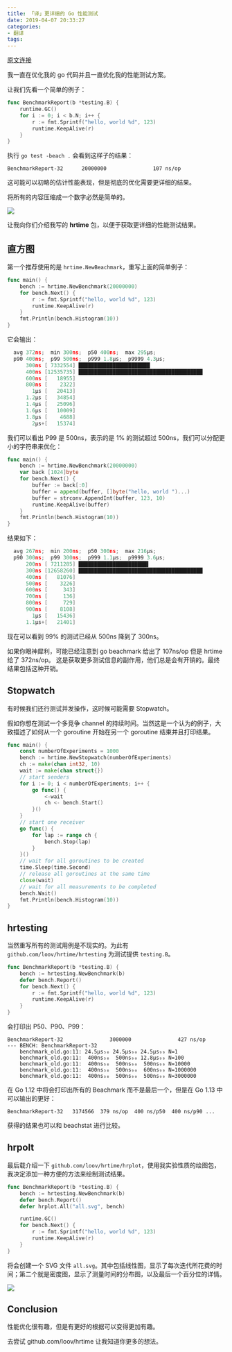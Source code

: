 ```yaml
---
title: 「译」更详细的 Go 性能测试
date: 2019-04-07 20:33:27
categories: 
- 翻译
tags:
---
```


[原文连接](https://medium.com/@egonelbre/benchmarking-with-details-1cf3e61d459d)

我一直在优化我的 go 代码并且一直优化我的性能测试方案。

<!--more-->

让我们先看一个简单的例子：

```go
func BenchmarkReport(b *testing.B) {
    runtime.GC()
    for i := 0; i < b.N; i++ {
        r := fmt.Sprintf("hello, world %d", 123)
        runtime.KeepAlive(r)
    }
}
```

执行 `go test -beach .` 会看到这样子的结果：

```
BenchmarkReport-32      20000000               107 ns/op
```

这可能可以初略的估计性能表现，但是彻底的优化需要更详细的结果。

将所有的内容压缩成一个数字必然是简单的。

![](https://static.zhengxiaowai.cc/2019-04-05-111610.png)

让我向你们介绍我写的 **hrtime** 包，以便于获取更详细的性能测试结果。

## 直方图

第一个推荐使用的是 `hrtime.NewBeachmark`，重写上面的简单例子：

```go
func main() {
    bench := hrtime.NewBenchmark(20000000)
    for bench.Next() {
        r := fmt.Sprintf("hello, world %d", 123)
        runtime.KeepAlive(r)
    }
    fmt.Println(bench.Histogram(10))
}
```

它会输出：

```go
  avg 372ns;  min 300ns;  p50 400ns;  max 295µs;
  p90 400ns;  p99 500ns;  p999 1.8µs;  p9999 4.3µs;
      300ns [ 7332554] ███████████████████████
      400ns [12535735] ████████████████████████████████████████
      600ns [   18955]
      800ns [    2322]
        1µs [   20413]
      1.2µs [   34854]
      1.4µs [   25096]
      1.6µs [   10009]
      1.8µs [    4688]
        2µs+[   15374]
```

我们可以看出 P99 是 500ns，表示的是 1% 的测试超过 500ns，我们可以分配更小的字符串来优化：

```go
func main() {
    bench := hrtime.NewBenchmark(20000000)
    var back [1024]byte
    for bench.Next() {
        buffer := back[:0]
        buffer = append(buffer, []byte("hello, world ")...)
        buffer = strconv.AppendInt(buffer, 123, 10)
        runtime.KeepAlive(buffer)
    }
    fmt.Println(bench.Histogram(10))
}
```

结果如下：

```go
  avg 267ns;  min 200ns;  p50 300ns;  max 216µs;
  p90 300ns;  p99 300ns;  p999 1.1µs;  p9999 3.6µs;
      200ns [ 7211285] ██████████████████████▌
      300ns [12658260] ████████████████████████████████████████
      400ns [   81076]
      500ns [    3226]
      600ns [     343]
      700ns [     136]
      800ns [     729]
      900ns [    8108]
        1µs [   15436]
      1.1µs+[   21401]
```

现在可以看到 99% 的测试已经从 500ns 降到了 300ns。

如果你眼神犀利，可能已经注意到 go beachmark 给出了 107ns/op 但是 hrtime 给了 372ns/op。
这是获取更多测试信息的副作用，他们总是会有开销的。最终结果包括这种开销。

## Stopwatch

有时候我们还行测试并发操作，这时候可能需要 Stopwatch。

假如你想在测试一个多竞争 channel 的持续时间。当然这是一个认为的例子，大致描述了如何从一个 goroutine 开始在另一个 goroutine 结束并且打印结果。

```go
func main() {
    const numberOfExperiments = 1000
    bench := hrtime.NewStopwatch(numberOfExperiments)
    ch := make(chan int32, 10)
    wait := make(chan struct{})
    // start senders
    for i := 0; i < numberOfExperiments; i++ {
        go func() {
            <-wait
            ch <- bench.Start()
        }()
    }
    // start one receiver
    go func() {
        for lap := range ch {
            bench.Stop(lap)
        }
    }()
    // wait for all goroutines to be created
    time.Sleep(time.Second)
    // release all goroutines at the same time
    close(wait)
    // wait for all measurements to be completed
    bench.Wait()
    fmt.Println(bench.Histogram(10))
}
```
## hrtesting

当然重写所有的测试用例是不现实的。为此有 `github.com/loov/hrtime/hrtesting` 为测试提供 `testing.B`。

```go
func BenchmarkReport(b *testing.B) {
    bench := hrtesting.NewBenchmark(b)
    defer bench.Report()
    for bench.Next() {
        r := fmt.Sprintf("hello, world %d", 123)
        runtime.KeepAlive(r)
    }
}
```

会打印出 P50、P90、P99：

```
BenchmarkReport-32               3000000               427 ns/op
--- BENCH: BenchmarkReport-32
    benchmark_old.go:11: 24.5µs₅₀ 24.5µs₉₀ 24.5µs₉₉ N=1
    benchmark_old.go:11:  400ns₅₀  500ns₉₀ 12.8µs₉₉ N=100
    benchmark_old.go:11:  400ns₅₀  500ns₉₀  500ns₉₉ N=10000
    benchmark_old.go:11:  400ns₅₀  500ns₉₀  600ns₉₉ N=1000000
    benchmark_old.go:11:  400ns₅₀  500ns₉₀  500ns₉₉ N=3000000
```

在 Go 1.12 中将会打印出所有的 Beachmark 而不是最后一个，但是在 Go 1.13 中可以输出的更好：

```
BenchmarkReport-32   3174566  379 ns/op  400 ns/p50  400 ns/p90 ...
```

获得的结果也可以和 beachstat 进行比较。

## hrpolt

最后载介绍一下 `github.com/loov/hrtime/hrplot`，使用我实验性质的绘图包，我决定添加一种方便的方法来绘制测试结果。

```go
func BenchmarkReport(b *testing.B) {
    bench := hrtesting.NewBenchmark(b)
    defer bench.Report()
    defer hrplot.All("all.svg", bench)

    runtime.GC()
    for bench.Next() {
        r := fmt.Sprintf("hello, world %d", 123)
        runtime.KeepAlive(r)
    }
}
```

将会创建一个 SVG 文件 `all.svg`。其中包括线性图，显示了每次迭代所花费的时间；第二个就是密度图，显示了测量时间的分布图，以及最后一个百分位的详情。

![](https://static.zhengxiaowai.cc/2019-04-05-122821.jpg)

## Conclusion

性能优化很有趣，但是有更好的根据可以变得更加有趣。

去尝试 github.com/loov/hrtime 让我知道你更多的想法。


